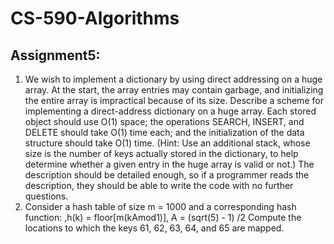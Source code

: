 # CS-590-Algorithms

Assignment5:
------------
1. We wish to implement a dictionary by using direct addressing on a huge array. At the start, the array
entries may contain garbage, and initializing the entire array is impractical because of its size. Describe a
scheme for implementing a direct-address dictionary on a huge array. Each stored object should use O(1)
space; the operations SEARCH, INSERT, and DELETE should take O(1) time each; and the initialization of
the data structure should take O(1) time. (Hint: Use an additional stack, whose size is the number of keys
actually stored in the dictionary, to help determine whether a given entry in the huge array is valid or not.)
The description should be detailed enough, so if a programmer reads the description, they should be able
to write the code with no further questions.
2. Consider a hash table of size m = 1000 and a corresponding hash function:
,h(k) =  floor[m(kAmod1)], A = (sqrt(5) - 1) /2
Compute the locations to which the keys 61, 62, 63, 64, and 65 are mapped.
